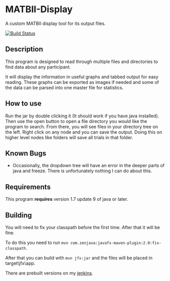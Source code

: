 MATBII-Display
==============

A custom MATBII display tool for its output files.

[![Build Status](http://ci.myuplay.com/job/MATBII-Display/badge/icon)](http://ci.myuplay.com/job/MATBII-Display/)

Description
----
This program is designed to read through multiple files and directories to find data about any participant.

It will display the information in useful graphs and tabbed output for easy reading. These graphs can be exported as 
images if needed and some of the data can be parsed into one master file for statistics.

How to use
----
Run the jar by double clicking it (It should work if you have java installed). Then use
the open button to open a file directory you would like the program to search. From there,
you will see files in your directory tree on the left. Right click on any node and
you can save the output. Doing this on higher level nodes like folders will save all trials
in that folder.

Known Bugs
----
* Occasionally, the dropdown tree will have an error in the deeper parts of java and freeze.
There is unfortunately nothing I can do about this.

Requirements
----
This program __requires__ version 1.7 update 9 of java or later.

Building
----
You will need to fix your classpath before the first time. After that it will be fine.

To do this you need to run `mvn com.zenjava:javafx-maven-plugin:2.0:fix-classpath`.

After that you can build with `mvn jfx:jar` and the files will be placed in target\jfx\app.

There are prebuilt versions on my [jenkins](http://ci.myuplay.com/job/MATBII-Display/).
